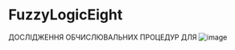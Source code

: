 # FuzzyLogicEight
ДОСЛІДЖЕННЯ ОБЧИСЛЮВАЛЬНИХ ПРОЦЕДУР ДЛЯ
![image](https://github.com/inaprel3/FuzzyLogicEight/assets/97917919/b3122725-aa58-4a57-a344-d8390cbd7a2c)
